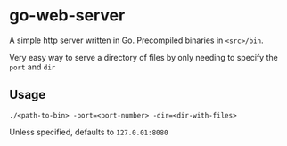 # go-web-server
A simple http server written in Go. Precompiled binaries in `<src>/bin`.

Very easy way to serve a directory of files by only needing to specify the `port` and `dir`



## Usage

```shell
./<path-to-bin> -port=<port-number> -dir=<dir-with-files>

```

Unless specified, defaults to `127.0.01:8080`
